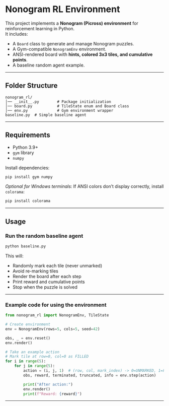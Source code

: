 # Nonogram RL Environment

This project implements a **Nonogram (Picross) environment** for reinforcement learning in Python.  
It includes:

- A `Board` class to generate and manage Nonogram puzzles.
- A Gym-compatible `NonogramEnv` environment.
- ANSI-rendered board with **hints, colored 3x3 tiles, and cumulative points**.
- A baseline random agent example.

---

## Folder Structure

```
nonogram_rl/
│── __init__.py        # Package initialization
│── board.py           # TileState enum and Board class
│── env.py             # Gym environment wrapper
baseline.py  # Simple baseline agent
```

---

## Requirements

- Python 3.9+
- `gym` library
- `numpy`

Install dependencies:

```bash
pip install gym numpy
```

*Optional for Windows terminals*: If ANSI colors don’t display correctly, install `colorama`:

```bash
pip install colorama
```

---

## Usage

### Run the random baseline agent

```bash
python baseline.py
```

This will:

- Randomly mark each tile (never unmarked)
- Avoid re-marking tiles
- Render the board after each step
- Print reward and cumulative points
- Stop when the puzzle is solved

---

### Example code for using the environment

```python
from nonogram_rl import NonogramEnv, TileState

# Create environment
env = NonogramEnv(rows=5, cols=5, seed=42)

obs, _ = env.reset()
env.render()

# Take an example action
# Mark tile at row=0, col=0 as FILLED
for i in range(5):
    for j in range(5):
        action = (i, j, 1)  # (row, col, mark_index) -> 0=UNMARKED, 1=FILLED, 2=EMPTY
        obs, reward, terminated, truncated, info = env.step(action)

        print("After action:")
        env.render()
        print(f"Reward: {reward}")
```

---
